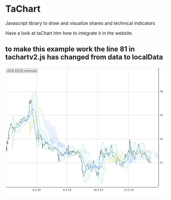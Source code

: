 # TaChart
Javascript library to draw and visualize shares and technical indicators

Have a look at taChart.htm how to integrate it in the website.
## to make this example work the line 81 in tachartv2.js has changed from data to localData

![Beispiel](https://github.com/Steffets/TaChart/raw/main/chart.jpg)
